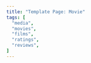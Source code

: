 ```yaml
---
title: "Template Page: Movie"
tags: [
  "media",
  "movies",
  "films",
  "ratings",
  "reviews",
]
---
```



